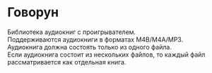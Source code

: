 # Говорун
Библиотека аудиокниг с проигрывателем.  
Поддерживаются аудиокниги в форматах M4B/M4A/MP3.  
Аудиокнига должна состоять только из одного файла.  
Если аудиокнига состоит из нескольких файлов, то каждый файл рассматривается как отдельная книга.

